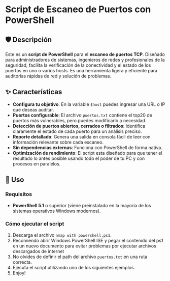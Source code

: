 # Script de Escaneo de Puertos con PowerShell

## 🛡️ Descripción

Este es un **script de PowerShell** para el **escaneo de puertos TCP**. Diseñado para administradores de sistemas, ingenieros de redes y profesionales de la seguridad, facilita la verificación de la conectividad y el estado de los puertos en uno o varios hosts. Es una herramienta ligera y eficiente para auditorías rápidas de red y solución de problemas.

## ✨ Características

* **Configura tu objetivo**: En la variable `$host` puedes ingresar una URL o IP que deseas auditar.
* **Puertos configurable**: El archivo `puertos.txt` contiene el top20 de puertos más vulnerables, pero puedes modificarlo a necesidad.
* **Detección de puertos abiertos, cerrados o filtrados**: Identifica claramente el estado de cada puerto para un análisis preciso.
* **Reporte detallado**: Genera una salida en consola fácil de leer con información relevante sobre cada escaneo.
* **Sin dependencias externas**: Funciona con PowerShell de forma nativa.
* **Optimización de rendimiento**: El script esta diseñado para que tener el resultado lo antes posible usando todo el poder de tu PC y con procesos en paralelos.

## 🚀 Uso

### Requisitos

* **PowerShell 5.1** o superior (viene preinstalado en la mayoría de los sistemas operativos Windows modernos).

### Cómo ejecutar el script

1.  Descarga el archivo `nmap with powershell.ps1`.
2.  Recomiendo abrir Windows PowerShell ISE y pegar el contenido del ps1 en un nuevo documento para evitar problemas por ejecutar archivos descargados de internet
3.  No olvides de definir el path del archivo `puertos.txt` en una ruta correcta.
4.  Ejecuta el script utilizando uno de los siguientes ejemplos.
5.  Enjoy!

